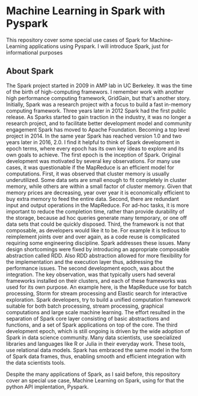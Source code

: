 # Machine Learning in Spark with Pyspark

This repository cover some special use cases of Spark for Machine-Learning applications using Pyspark. I will introduce Spark, just for informational purposes

## About Spark

The Spark project started in 2009 in AMP lab in UC Berkeley. It was the time of the birth of high-computing framewors. I remember work with another high performance computing framework, GridGain, but that's another story. Initially, Spark was a research project with a focus to build a fast in-memory computing framework. Three years later in 2012 Spark had the first public release. 
As Sparks started to gain traction in the industry, it was no longer a research project, 
and to facilitate better development model and community engagement Spark has moved to Apache Foundation. 
Becoming a top level project in 2014. In the same year Spark has reached version 1.0 and two years later in 2016, 2.0. 
I find it helpful to think of Spark development in epoch terms, where every epoch has its own key ideas to explore and its own goals to achieve. 
The first epoch is the inception of Spark. 
Original development was motivated by several key observations. 
For many use cases, it was questionable if the MapReduce is an efficient model for computations. 
First, it was observed that cluster memory is usually underutilized. 
Some data sets are small enough to fit completely in cluster memory, 
while others are within a small factor of cluster memory. 
Given that memory prices are decreasing, year over year it is economically efficient to buy extra memory to feed the entire data. 
Second, there are redundant input and output operations in the MapReduce. 
For ad-hoc tasks, it is more important to reduce the completion time, 
rather than provide durability of the storage, 
because ad hoc queries generate many temporary, 
or one off data sets that could be quickly disposed. 
Third, the framework is not that composable, 
as developers would like it to be. 
For example it is tedious to reimplement joints over and over again, 
as a code reuse is complicated requiring some engineering discipline. 
Spark addresses these issues.
Many design shortcomings were fixed by introducing an appropriate composable abstraction called RDD. 
Also RDD abstraction allowed for more flexibility for the implementation and the execution layer thus, 
addressing the performance issues. 
The second development epoch, was about the integration. 
The key observation, was that typically users had several frameworks installed on their clusters, 
and each of these frameworks was used for its own purpose. 
An example here, is the MapReduce use for batch processing, 
Storm for stream processing and Elastic search for interactive exploration. 
Spark developers, try to build a unified computation framework suitable for both batch processing, 
stream processing, graphical computations and large scale machine learning. 
The effort resulted in the separation of Spark core layer consisting of basic abstractions and functions, 
and a set of Spark applications on top of the core. 
The third development epoch, which is still ongoing is driven by the wide adoption of Spark in data science community. 
Many data scientists, use specialized libraries and languages like R or Julia in their everyday work. 
These tools, use relational data models. Spark has embraced the same model in the form of Spark data frames, thus, enabling smooth and efficient integration with the data scientists tools.

Despite the many applications of Spark, as I said before, this repository cover an special use case, Machine Learning on Spark, using for that the python API implentation, Pyspark.
